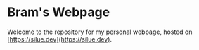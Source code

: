 # Bram's Webpage
Welcome to the repository for my personal webpage, hosted on [https://silue.dev](https://silue.dev).
